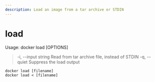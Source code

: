 ```yaml
---
description: Load an image from a tar archive or STDIN
---
```


# load

Usage: docker load \[OPTIONS]

> &#x20;\-i, --input string Read from tar archive file, instead of STDIN -q, --quiet Suppress the load output

```
docker load [filename]
docker load < [filename]
```
